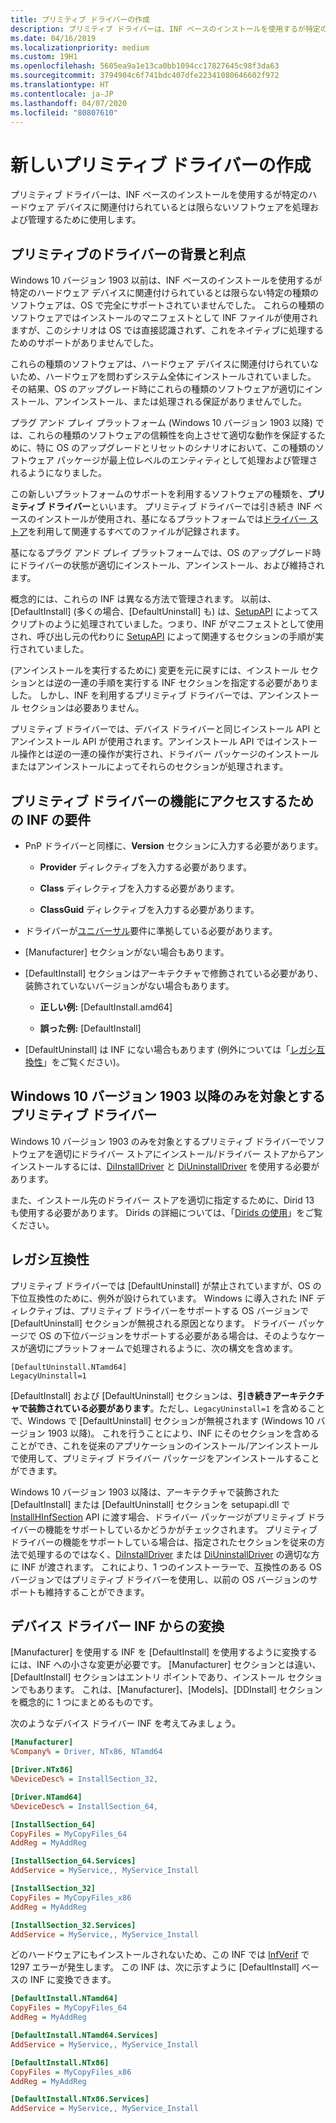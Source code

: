 ```yaml
---
title: プリミティブ ドライバーの作成
description: プリミティブ ドライバーは、INF ベースのインストールを使用するが特定のハードウェア デバイスに関連付けられているとは限らないソフトウェアを処理および管理するために使用します。
ms.date: 04/16/2019
ms.localizationpriority: medium
ms.custom: 19H1
ms.openlocfilehash: 5605ea9a1e13ca0bb1094cc17827645c98f3da63
ms.sourcegitcommit: 3794904c6f741bdc407dfe22341080646602f972
ms.translationtype: HT
ms.contentlocale: ja-JP
ms.lasthandoff: 04/07/2020
ms.locfileid: "80807610"
---
```

# <a name="creating-a-new-primitive-driver"></a>新しいプリミティブ ドライバーの作成

プリミティブ ドライバーは、INF ベースのインストールを使用するが特定のハードウェア デバイスに関連付けられているとは限らないソフトウェアを処理および管理するために使用します。

## <a name="background-and-benefits-of-primitive-drivers"></a>プリミティブのドライバーの背景と利点

Windows 10 バージョン 1903 以前は、INF ベースのインストールを使用するが特定のハードウェア デバイスに関連付けられているとは限らない特定の種類のソフトウェアは、OS で完全にサポートされていませんでした。 これらの種類のソフトウェアではインストールのマニフェストとして INF ファイルが使用されますが、このシナリオは OS では直接認識されず、これをネイティブに処理するためのサポートがありませんでした。

これらの種類のソフトウェアは、ハードウェア デバイスに関連付けられていないため、ハードウェアを問わずシステム全体にインストールされていました。 その結果、OS のアップグレード時にこれらの種類のソフトウェアが適切にインストール、アンインストール、または処理される保証がありませんでした。

プラグ アンド プレイ プラットフォーム (Windows 10 バージョン 1903 以降) では、これらの種類のソフトウェアの信頼性を向上させて適切な動作を保証するために、特に OS のアップグレードとリセットのシナリオにおいて、この種類のソフトウェア パッケージが最上位レベルのエンティティとして処理および管理されるようになりました。

この新しいプラットフォームのサポートを利用するソフトウェアの種類を、**プリミティブ ドライバー**といいます。 プリミティブ ドライバーでは引き続き INF ベースのインストールが使用され、基になるプラットフォームでは[ドライバー ストア](https://docs.microsoft.com/windows-hardware/drivers/install/driver-store)を利用して関連するすべてのファイルが記録されます。

基になるプラグ アンド プレイ プラットフォームでは、OS のアップグレード時にドライバーの状態が適切にインストール、アンインストール、および維持されます。

概念的には、これらの INF は異なる方法で管理されます。 以前は、\[DefaultInstall\] (多くの場合、\[DefaultUninstall\] も) は、[SetupAPI](https://docs.microsoft.com/windows-hardware/drivers/install/setupapi) によってスクリプトのように処理されていました。つまり、INF がマニフェストとして使用され、呼び出し元の代わりに [SetupAPI](https://docs.microsoft.com/windows-hardware/drivers/install/setupapi) によって関連するセクションの手順が実行されていました。

(アンインストールを実行するために) 変更を元に戻すには、インストール セクションとは逆の一連の手順を実行する INF セクションを指定する必要がありました。 しかし、INF を利用するプリミティブ ドライバーでは、アンインストール セクションは必要ありません。

プリミティブ ドライバーでは、デバイス ドライバーと同じインストール API とアンインストール API が使用されます。アンインストール API ではインストール操作とは逆の一連の操作が実行され、ドライバー パッケージのインストールまたはアンインストールによってそれらのセクションが処理されます。

## <a name="inf-requirements-to-access-primitive-driver-functionality"></a>プリミティブ ドライバーの機能にアクセスするための INF の要件

* PnP ドライバーと同様に、**Version** セクションに入力する必要があります。

  * **Provider** ディレクティブを入力する必要があります。

  * **Class** ディレクティブを入力する必要があります。

  * **ClassGuid** ディレクティブを入力する必要があります。

* ドライバーが[ユニバーサル](https://docs.microsoft.com/windows-hardware/drivers/develop/getting-started-with-universal-drivers)要件に準拠している必要があります。

* \[Manufacturer\] セクションがない場合もあります。

* \[DefaultInstall\] セクションはアーキテクチャで修飾されている必要があり、装飾されていないバージョンがない場合もあります。

  * **正しい例:** \[DefaultInstall.amd64\]

  * **誤った例:** \[DefaultInstall\]

* \[DefaultUninstall\] は INF にない場合もあります (例外については「[レガシ互換性](#legacy-compatibility)」をご覧ください)。

## <a name="primitive-drivers-targeting-only-windows-10-version-1903-and-later"></a>Windows 10 バージョン 1903 以降のみを対象とするプリミティブ ドライバー

Windows 10 バージョン 1903 のみを対象とするプリミティブ ドライバーでソフトウェアを適切にドライバー ストアにインストール/ドライバー ストアからアンインストールするには、[DiInstallDriver](https://docs.microsoft.com/windows/desktop/api/newdev/nf-newdev-diinstalldriverw) と [DiUninstallDriver](https://docs.microsoft.com/windows/desktop/api/newdev/nf-newdev-diuninstalldriverw) を使用する必要があります。

また、インストール先のドライバー ストアを適切に指定するために、Dirid 13 も使用する必要があります。 Dirids の詳細については、「[Dirids の使用](https://docs.microsoft.com/windows-hardware/drivers/install/using-dirids)」をご覧ください。

## <a name="legacy-compatibility"></a>レガシ互換性

プリミティブ ドライバーでは \[DefaultUninstall\] が禁止されていますが、OS の下位互換性のために、例外が設けられています。 Windows に導入された INF ディレクティブは、プリミティブ ドライバーをサポートする OS バージョンで \[DefaultUninstall\] セクションが無視される原因となります。 ドライバー パッケージで OS の下位バージョンをサポートする必要がある場合は、そのようなケースが適切にプラットフォームで処理されるように、次の構文を含めます。

```INF
[DefaultUninstall.NTamd64]
LegacyUninstall=1
```

\[DefaultInstall\] および \[DefaultUninstall\] セクションは、**引き続きアーキテクチャで装飾されている必要があります**。ただし、`LegacyUninstall=1` を含めることで、Windows で \[DefaultUninstall\] セクションが無視されます (Windows 10 バージョン 1903 以降)。 これを行うことにより、INF にそのセクションを含めることができ、これを従来のアプリケーションのインストール/アンインストールで使用して、プリミティブ ドライバー パッケージをアンインストールすることができます。

Windows 10 バージョン 1903 以降は、アーキテクチャで装飾された \[DefaultInstall\] または \[DefaultUninstall\] セクションを setupapi.dll で [InstallHInfSection](https://docs.microsoft.com/windows/desktop/api/setupapi/nf-setupapi-installhinfsectionw) API に渡す場合、ドライバー パッケージがプリミティブ ドライバーの機能をサポートしているかどうかがチェックされます。 プリミティブ ドライバーの機能をサポートしている場合は、指定されたセクションを従来の方法で処理するのではなく、[DiInstallDriver](https://docs.microsoft.com/windows/desktop/api/newdev/nf-newdev-diinstalldrivera) または [DiUninstallDriver](https://docs.microsoft.com/windows/desktop/api/newdev/nf-newdev-diuninstalldriverw) の適切な方に INF が渡されます。 これにより、1 つのインストーラーで、互換性のある OS バージョンではプリミティブ ドライバーを使用し、以前の OS バージョンのサポートも維持することができます。

## <a name="converting-from-a-device-driver-inf"></a>デバイス ドライバー INF からの変換

\[Manufacturer\] を使用する INF を \[DefaultInstall\] を使用するように変換するには、INF への小さな変更が必要です。 \[Manufacturer\] セクションとは違い、\[DefaultInstall\] セクションはエントリ ポイントであり、インストール セクションでもあります。 これは、\[Manufacturer\]、\[Models\]、\[DDInstall\] セクションを概念的に 1 つにまとめるものです。

次のようなデバイス ドライバー INF を考えてみましょう。

```ini
[Manufacturer]
%Company% = Driver, NTx86, NTamd64

[Driver.NTx86]
%DeviceDesc% = InstallSection_32,

[Driver.NTamd64]
%DeviceDesc% = InstallSection_64,

[InstallSection_64]
CopyFiles = MyCopyFiles_64
AddReg = MyAddReg

[InstallSection_64.Services]
AddService = MyService,, MyService_Install

[InstallSection_32]
CopyFiles = MyCopyFiles_x86
AddReg = MyAddReg

[InstallSection_32.Services]
AddService = MyService,, MyService_Install
```

どのハードウェアにもインストールされないため、この INF では [InfVerif](../devtest/infverif.md) で 1297 エラーが発生します。 この INF は、次に示すように \[DefaultInstall\] ベースの INF に変換できます。

```ini
[DefaultInstall.NTamd64]
CopyFiles = MyCopyFiles_64
AddReg = MyAddReg

[DefaultInstall.NTamd64.Services]
AddService = MyService,, MyService_Install

[DefaultInstall.NTx86]
CopyFiles = MyCopyFiles_x86
AddReg = MyAddReg

[DefaultInstall.NTx86.Services]
AddService = MyService,, MyService_Install
```
